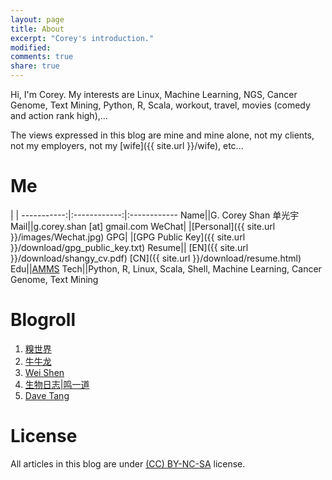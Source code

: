 ```yaml
---
layout: page
title: About
excerpt: "Corey's introduction."
modified: 
comments: true
share: true
---
```


Hi, I'm Corey. My interests are Linux, Machine Learning, NGS, Cancer Genome, Text Mining, Python, R, Scala, workout, travel, movies (comedy and action rank high),...

The views expressed in this blog are mine and mine alone, not my clients, not my employers, not my [wife]({{ site.url }}/wife), etc...


# Me

  |  | 
-----------:|:------------:|:------------
 Name|<i class="fa fa-male"></i>|G. Corey Shan 单光宇
 Mail|<i class="fa fa-envelope"></i>|g.corey.shan [at] gmail.com
 WeChat|<i class="fab fa-weixin"></i> |[Personal]({{ site.url }}/images/Wechat.jpg)
 GPG|<i class="fa fa-key"></i> |[GPG Public Key]({{ site.url }}/download/gpg_public_key.txt)
 Resume|<i class="fa fa-file"></i>|<i class="far fa-file-pdf"></i> [EN]({{ site.url }}/download/shangy_cv.pdf) <i class="fas fa-file-alt"></i> [CN]({{ site.url }}/download/resume.html)
 Edu|<i class="fa fa-graduation-cap"></i>|[AMMS](https://en.wikipedia.org/wiki/Academy_of_Military_Medical_Sciences)
 Tech|<i class="fa fa-tasks"></i>|Python, R, Linux, Scala, Shell, Machine Learning, Cancer Genome, Text Mining


# Blogroll
1. [糗世界](http://blog.qiubio.com:8080/about)
2. [牛牛龙](http://yulongniu.bionutshell.org/)
3. [Wei Shen](http://blog.shenwei.me/)
4. [生物日志\|鸣一道](http://www.zilhua.com)
5. [Dave Tang](https://davetang.org/muse/)

# License
All articles in this blog are under [(CC) BY-NC-SA](https://creativecommons.org/licenses/by-nc-sa/4.0/) license. 





